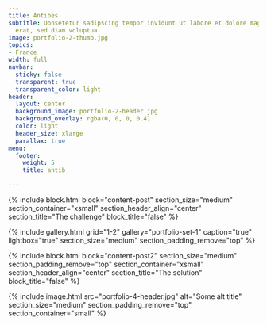 ```yaml
---
title: Antibes
subtitle: Donsetetur sadipscing tempor invidunt ut labore et dolore magna aliquyam
  erat, sed diam voluptua.
image: portfolio-2-thumb.jpg
topics:
- France
width: full
navbar:
  sticky: false
  transparent: true
  transparent_color: light
header:
  layout: center
  background_image: portfolio-2-header.jpg
  background_overlay: rgba(0, 0, 0, 0.4)
  color: light
  header_size: xlarge
  parallax: true
menu:
  footer:
    weight: 5
    title: antib

---
```

{% include block.html 
  block="content-post"
  section_size="medium"
  section_container="xsmall"
  section_header_align="center"
  section_title="The challenge"
  block_title="false"
%}

{% include gallery.html 
	grid="1-2"
	gallery="portfolio-set-1"
	caption="true"
	lightbox="true"
  section_size="medium"
  section_padding_remove="top"
%}

{% include block.html 
  block="content-post2"
  section_size="medium"
  section_padding_remove="top"
  section_container="xsmall"
  section_header_align="center"
  section_title="The solution"
  block_title="false"
%}

{% include image.html 
	src="portfolio-4-header.jpg"
  alt="Some alt title"
  section_size="medium"
  section_padding_remove="top"
  section_container="small"
%}